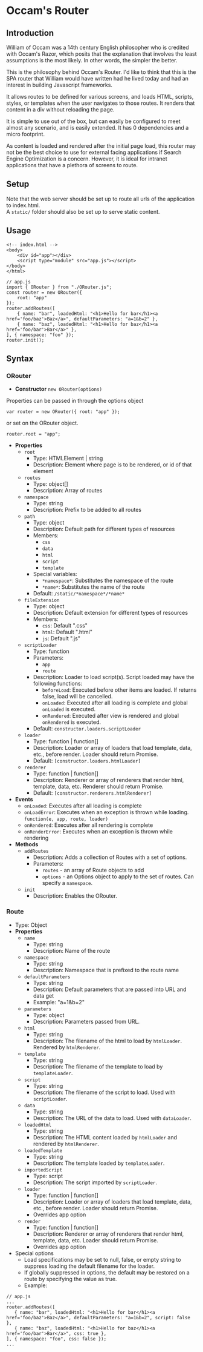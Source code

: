 # Occam's Router
## Introduction
William of Occam was a 14th century English philosopher who is credited with Occam's Razor,
which posits that the explanation that involves the least assumptions is the most likely.
In other words, the simpler the better.

This is the philosophy behind Occam's Router.  I'd like to think that this is the SPA router that
William would have written had he lived today and had an interest in building Javascript frameworks.

It allows routes to be defined for various screens, and loads HTML, scripts, styles, or templates
when the user navigates to those routes.  It renders that content in a div without reloading the page.

It is simple to use out of the box, but can easily be configured to meet almost any scenario,
and is easily extended. It has 0 dependencies and a micro footprint.

As content is loaded and rendered after the initial page load, this router may not be the best choice
to use for external facing applications if Search Engine Optimization is a concern.
However, it is ideal for intranet applications that have a plethora of screens to route.


## Setup
Note that the web server should be set up to route all urls of the application to index.html.  
A `static/` folder should also be set up to serve static content. 

## Usage

```
<!-- index.html -->
<body>
    <div id="app"></div>
    <script type="module" src="app.js"></script>
</body>
</html>
```

```
// app.js
import { ORouter } from "./ORouter.js";
const router = new ORouter({
    root: "app"
});
router.addRoutes([
    { name: "bar", loadedHtml: "<h1>Hello for bar</h1><a href='foo/baz'>Baz</a>", defaultParameters: "a=1&b=2" },
    { name: "baz", loadedHtml: "<h1>Hello for baz</h1><a href='foo/bar'>Bar</a>" },
], { namespace: "foo" });
router.init();
```

## Syntax

### ORouter
* **Constructor** 
`new ORouter(options)`

Properties can be passed in through the options object
```
var router = new ORouter({ root: "app" });
```
or set on the ORouter object.
```
router.root = "app";
```


* **Properties**
  * `root`
    * Type: HTMLElement | string
    * Description: Element where page is to be rendered, or id of that element
  * `routes`
    * Type: object[]
    * Description: Array of routes
  * `namespace`
    * Type: string
    * Description: Prefix to be added to all routes
  * `path`
    * Type: object
    * Description: Default path for different types of resources
    * Members:
      * `css`
      * `data`
      * `html`
      * `script`
      * `template`
    * Special variables:
      * `*namespace*`: Substitutes the namespace of the route
      * `*name*`: Substitutes the name of the route
    * Default: `/static/*namespace*/*name*`
  * `fileExtension`
    * Type: object
    * Description: Default extension for different types of resources
    * Members:
      * `css`: Default ".css"
      * `html`: Default ".html"
      * `js`: Default ".js"
  * `scriptLoader`
    * Type: function
    * Parameters:
      * `app`
      * `route`
    * Description: Loader to load script(s). Script loaded may have the following functions:
      * `beforeLoad`: Executed before other items are loaded.  If returns false, load will be cancelled.
      * `onLoaded`: Executed after all loading is complete and global `onLoaded` is executed.
      * `onRendered`: Executed after view is rendered and global `onRendered` is executed.
    * Default: `constructor.loaders.scriptLoader`
  * `loader`
    * Type: function | function[]
    * Description: Loader or array of loaders that load template, data, etc., before render.  Loader should return Promise.
    * Default: `[constructor.loaders.htmlLoader]`
  * `renderer`
    * Type: function | function[]
    * Description: Renderer or array of renderers that render html, template, data, etc.  Renderer should return Promise.
    * Default: `[constructor.renderers.htmlRenderer]`
* **Events**
  * `onLoaded`: Executes after all loading is complete
  * `onLoadError`: Executes when an exception is thrown while loading.  `function(e, app, route, loader)`
  * `onRendered`: Executes after all rendering is complete
  * `onRenderError`: Executes when an exception is thrown while rendering
* **Methods**
  * `addRoutes`
    * Description: Adds a collection of Routes with a set of options.
    * Parameters:
      * `routes` - an array of Route objects to add
      * `options` - an Options object to apply to the set of routes.  Can specify a `namespace`.
  * `init`
    * Description: Enables the ORouter.


### Route
* Type: Object
* **Properties**
  * `name`
    * Type: string
    * Description: Name of the route
  * `namespace`
    * Type: string
    * Description: Namespace that is prefixed to the route name
  * `defaultParameters`
    * Type: string
    * Description: Default parameters that are passed into URL and data get
    * Example: "a=1&b=2"
  * `parameters`
    * Type: object
    * Description: Parameters passed from URL.
  * `html`
    * Type: string
    * Description: The filename of the html to load by `htmlLoader`.  Rendered by `htmlRenderer`.
  * `template`
    * Type: string
    * Description: The filename of the template to load by `templateLoader`.
  * `script`
    * Type: string
    * Description: The filename of the script to load.  Used with `scriptLoader`.
  * `data`
    * Type: string
    * Description: The URL of the data to load.  Used with `dataLoader`.
  * `loadedHtml`
    * Type: string
    * Description: The HTML content loaded by `htmlLoader` and rendered by `htmlRenderer`.
  * `loadedTemplate`
    * Type: string
    * Description: The template loaded by `templateLoader`.
  * `importedScript`
    * Type: script
    * Description: The script imported by `scriptLoader`.
  * `loader`
    * Type: function | function[]
    * Description: Loader or array of loaders that load template, data, etc., before render.  Loader should return Promise.
    * Overrides app option
  * `render`
    * Type: function | function[]
    * Description: Renderer or array of renderers that render html, template, data, etc. Loader should return Promise.
    * Overrides app option
* Special options
  * Load specifications may be set to null, false, or empty string to suppress loading the default filename for the loader.
  * If globally suppressed in options, the default may be restored on a route by specifying the value as true.
  * Example:  
 ```
// app.js
...
router.addRoutes([
    { name: "bar", loadedHtml: "<h1>Hello for bar</h1><a href='foo/baz'>Baz</a>", defaultParameters: "a=1&b=2", script: false },
    { name: "baz", loadedHtml: "<h1>Hello for baz</h1><a href='foo/bar'>Bar</a>", css: true },
], { namespace: "foo", css: false });
...
```